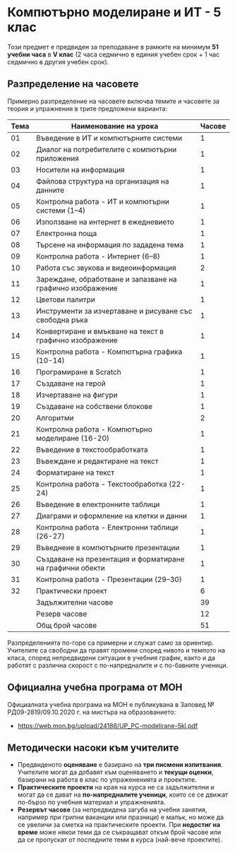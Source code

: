 # Компютърно моделиране и ИТ - 5 клас

Този предмет е предвиден за преподаване в рамките на минимум **51 учебни часа** в **V клас** (2 часа седмично в единия учебен срок + 1 час седмично в другия учебен срок).

## Разпределение на часовете

Примерно разпределение на часовете включва темите и часовете за теория и упражнения в трите предложени варианта:

| Тема | Наименование на урока                                        | Часове      |
|------|--------------------------------------------------------------|-------------|
|  01  | Въведение в ИТ и компютърните системи                        |      1      |
|  02  | Диалог на потребителите с компютърни приложения              |      1      |
|  03  | Носители на информация                                       |      1      |
|  04  | Файлова структура на организация на данните                  |      1      |
|  05  | Контролна работа - ИТ и компютърни системи (1–4)             |      1      |
|  06  | Използване на интернет в ежедневието                         |      1      |
|  07  | Електронна поща                                              |      1      |
|  08  | Търсене на информация по зададена тема                       |      1      |
|  09  | Контролна работа - Интернет (6–8)                            |      1      |
|  10  | Работа със звукова и видеоинформация                         |      2      |
|  11  | Зареждане, обработване и запазване на графично изображение   |      1      |
|  12  | Цветови палитри                                              |      1      |
|  13  | Инструменти за изчертаване и рисуване със свободна ръка      |      1      |
|  14  | Конвертиране и вмъкване на текст в графично изображение      |      1      |
|  15  | Контролна работа - Компютърна графика (10-14)                |      1      |
|  16  | Програмиране в Scratch                                       |      1      |
|  17  | Създаване на герой                                           |      1      |
|  18  | Изчертаване на фигури                                        |      1      |
|  19  | Създаване на собствени блокове                               |      1      |
|  20  | Алгоритми                                                    |      2      |
|  21  | Контролна работа - Компютърно моделиране (16-20)             |      1      |
|  22  | Въведение в текстообработката                                |      1      |
|  23  | Въвеждане и редактиране на текст                             |      1      |
|  24  | Форматиране на текст                                         |      1      |
|  25  | Контролна работа - Текстообработка (22-24)                   |      1      |
|  26  | Въведение в електронните таблици                             |      1      |
|  27  | Диаграми и оформление на клетки и данни                      |      1      |
|  28  | Контролна работа - Електронни таблици (26-27)                |      1      |
|  29  | Въведнеие в компютърните презентации                         |      1      |
|  30  | Създаване на презентация и форматиране на графични обекти    |      1      |
|  31  | Контролна работа - Презентации (29–30)                       |      1      |
|  32  | Практически проект                                          |      6      |
|      | Задължителни часове                                          |     39      |
|      | Резерв часове                                                |     12      |
|      | Общ брой часове                                              |     51      |

Разпределенията по-горе са примерни и служат само за ориентир. Учителите са свободни да правят промени според нивото и темпото на класа, според непредвидени ситуации в учебния график, както и да работят с различна скорост с по-напредналите и с по-бавните ученици.

## Официална учебна програма от МОН

Официалната учебна програма на МОН е публикувана в Заповед № РД09-2819/09.10.2020 г. на мистъра на образованието:
  - https://web.mon.bg/upload/24186/UP_PC-modelirane-5kl.pdf

## Методически насоки към учителите

  - Предвиденото **оценяване** е базирано на **три писмени изпитвания**. Учителите могат да добавят към оценяването и **текущи оценки**, базирани на работа в клас по упражененията и проектите.
  - **Практическите проекти** на края на курса не са задължителни и могат да се дават на **по-напредналите ученици**, които се се движат по-бързо по учебния материал и упражненията.
  - **Резервът часове** (за непредвидена загуба на учебни занятия, например при грипни ваканции или празници) е малък, но може да се увеличи за сметка на практическите проекти. При **недостиг на време** може някои теми да се съкращават откъм брой часове или да се пропускат от последните теми в курса (най-вече проектите).
